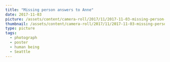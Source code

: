 ```yaml
---
title: "Missing person answers to Anne"
date: 2017-11-03
picture: /assets/content/camera-roll/2017/11/2017-11-03-missing-person-answers-to-anne/20171103_220049484_iOS.jpg
thumbnail: /assets/content/camera-roll/2017/11/2017-11-03-missing-person-answers-to-anne/20171103_220049484_iOS-thumbnail.jpg
type: picture
tags:
  - photograph
  - poster
  - human being
  - Seattle
---
```

